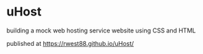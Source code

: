 # uHost
building a mock web hosting service website using CSS and HTML

published at https://rwest88.github.io/uHost/